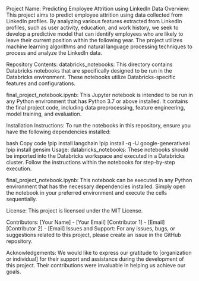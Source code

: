 Project Name: Predicting Employee Attrition using LinkedIn Data
Overview:
This project aims to predict employee attrition using data collected from LinkedIn profiles. By analyzing various features extracted from LinkedIn profiles, such as user activity, education, and work history, we seek to develop a predictive model that can identify employees who are likely to leave their current position within the following year. The project utilizes machine learning algorithms and natural language processing techniques to process and analyze the LinkedIn data.

Repository Contents:
databricks_notebooks: This directory contains Databricks notebooks that are specifically designed to be run in the Databricks environment. These notebooks utilize Databricks-specific features and configurations.

final_project_notebook.ipynb: This Jupyter notebook is intended to be run in any Python environment that has Python 3.7 or above installed. It contains the final project code, including data preprocessing, feature engineering, model training, and evaluation.

Installation Instructions:
To run the notebooks in this repository, ensure you have the following dependencies installed:

bash
Copy code
!pip install langchain
!pip install -q -U google-generativeai
!pip install gensim
Usage:
databricks_notebooks: These notebooks should be imported into the Databricks workspace and executed in a Databricks cluster. Follow the instructions within the notebooks for step-by-step execution.

final_project_notebook.ipynb: This notebook can be executed in any Python environment that has the necessary dependencies installed. Simply open the notebook in your preferred environment and execute the cells sequentially.

License:
This project is licensed under the MIT License.

Contributors:
[Your Name] - [Your Email]
[Contributor 1] - [Email]
[Contributor 2] - [Email]
Issues and Support:
For any issues, bugs, or suggestions related to this project, please create an issue in the GitHub repository.

Acknowledgements:
We would like to express our gratitude to [organization or individual] for their support and assistance during the development of this project. Their contributions were invaluable in helping us achieve our goals.
